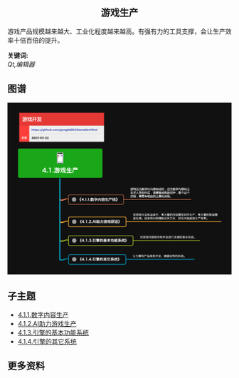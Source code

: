 <h2 align="center">游戏生产</h2>
<p>
游戏产品规模越来越大、工业化程度越来越高。有强有力的工具支撑，会让生产效率十倍百倍的提升。
</p>

**关键词:**<br/>
*Qt,编辑器*

## 图谱
![图片加载中...](../../exports/4.1.游戏生产.png?raw=true)

## 子主题
* [4.1.1.数字内容生产](4.1.1.数字内容生产.md)
* [4.1.2.AI助力游戏生产](4.1.2.AI助力游戏生产.md)
* [4.1.3.引擎的基本功能系统](4.1.3.引擎的基本功能系统.md)
* [4.1.4.引擎的其它系统](4.1.4.引擎的其它系统.md)

## 更多资料
